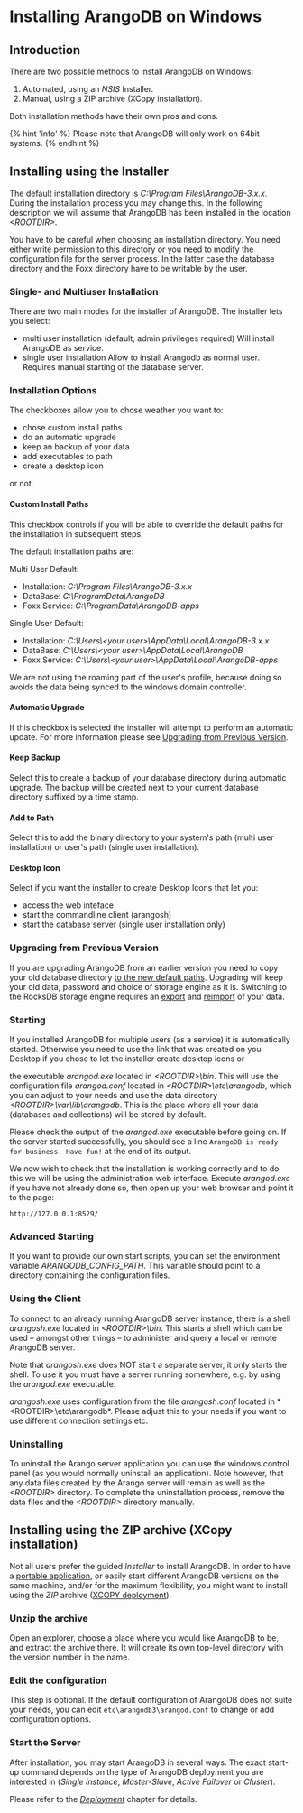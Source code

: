 Installing ArangoDB on Windows
==============================

Introduction
------------

There are two possible methods to install ArangoDB on Windows:

1. Automated, using an _NSIS_ Installer.
1. Manual, using a ZIP archive (XCopy installation).

Both installation methods have their own pros and cons.

{% hint 'info' %}
Please note that ArangoDB will only work on 64bit systems.
{% endhint %}

Installing using the Installer
------------------------------

The default installation directory is *C:\Program Files\ArangoDB-3.x.x*. During the
installation process you may change this. In the following description we will assume
that ArangoDB has been installed in the location *&lt;ROOTDIR&gt;*.

You have to be careful when choosing an installation directory. You need either
write permission to this directory or you need to modify the configuration file
for the server process. In the latter case the database directory and the Foxx
directory have to be writable by the user.

### Single- and Multiuser Installation

There are two main modes for the installer of ArangoDB.
The installer lets you select:

- multi user installation (default; admin privileges required)
  Will install ArangoDB as service.
- single user installation
  Allow to install Arangodb as normal user.
  Requires manual starting of the database server.

### Installation Options

The checkboxes allow you to chose weather you want to:

- chose custom install paths
- do an automatic upgrade
- keep an backup of your data
- add executables to path
- create a desktop icon

or not.

#### Custom Install Paths

This checkbox controls if you will be able to override
the default paths for the installation in subsequent steps.

The default installation paths are:

Multi User Default:
- Installation: *C:\Program Files\ArangoDB-3.x.x*
- DataBase:     *C:\ProgramData\ArangoDB*
- Foxx Service: *C:\ProgramData\ArangoDB-apps*

Single User Default:
- Installation: *C:\Users\\\<your user\>\AppData\Local\ArangoDB-3.x.x*
- DataBase:     *C:\Users\\\<your user\>\AppData\Local\ArangoDB*
- Foxx Service: *C:\Users\\\<your user\>\AppData\Local\ArangoDB-apps*

We are not using the roaming part of the user's profile, because doing so
avoids the data being synced to the windows domain controller.

#### Automatic Upgrade

If this checkbox is selected the installer will attempt to perform an automatic
update. For more information please see
[Upgrading from Previous Version](#upgrading-from-previous-version).

#### Keep Backup

Select this to create a backup of your database directory during automatic upgrade.
The backup will be created next to your current database directory suffixed by
a time stamp.

#### Add to Path

Select this to add the binary directory to your system's path (multi user
installation) or user's path (single user installation).

#### Desktop Icon

Select if you want the installer to create Desktop Icons that let you:

- access the web inteface
- start the commandline client (arangosh)
- start the database server (single user installation only)

### Upgrading from Previous Version

If you are upgrading ArangoDB from an earlier version you need to copy your old
database directory [to the new default paths](#custom-install-paths). Upgrading
will keep your old data, password and choice of storage engine as it is.
Switching to the RocksDB storage engine requires an
[export](../Programs/Arangoexport/README.md) and
[reimport](../Programs/Arangoimport/README.md) of your data.

### Starting

If you installed ArangoDB for multiple users (as a service) it is automatically
started. Otherwise you need to use the link that was created on you Desktop if
you chose to let the installer create desktop icons or

the executable *arangod.exe* located in
*&lt;ROOTDIR&gt;\bin*. This will use the configuration file *arangod.conf*
located in *&lt;ROOTDIR&gt;\etc\arangodb*, which you can adjust to your needs
and use the data directory *&lt;ROOTDIR&gt;\var\lib\arangodb*. This is the place
where all your data (databases and collections) will be stored by default.

Please check the output of the *arangod.exe* executable before going on. If the
server started successfully, you should see a line `ArangoDB is ready for
business. Have fun!` at the end of its output.

We now wish to check that the installation is working correctly and to do this
we will be using the administration web interface. Execute *arangod.exe* if you
have not already done so, then open up your web browser and point it to the
page:

```
http://127.0.0.1:8529/
```

### Advanced Starting

If you want to provide our own start scripts, you can set the environment
variable *ARANGODB_CONFIG_PATH*. This variable should point to a directory
containing the configuration files.

### Using the Client

To connect to an already running ArangoDB server instance, there is a shell
*arangosh.exe* located in *&lt;ROOTDIR&gt;\bin*. This starts a shell which can be
used – amongst other things – to administer and query a local or remote
ArangoDB server.

Note that *arangosh.exe* does NOT start a separate server, it only starts the
shell.  To use it you must have a server running somewhere, e.g. by using
the *arangod.exe* executable.

*arangosh.exe* uses configuration from the file *arangosh.conf* located in
*&lt;ROOTDIR&gt;\etc\arangodb\*. Please adjust this to your needs if you want to
use different connection settings etc.

### Uninstalling

To uninstall the Arango server application you can use the windows control panel
(as you would normally uninstall an application). Note however, that any data
files created by the Arango server will remain as well as the *&lt;ROOTDIR&gt;*
directory.  To complete the uninstallation process, remove the data files and
the *&lt;ROOTDIR&gt;* directory manually.

Installing using the ZIP archive (XCopy installation)
-----------------------------------------------------

Not all users prefer the guided _Installer_ to install ArangoDB. In order to have a
[portable application](http://en.wikipedia.org/wiki/Portable_application), or easily
start different ArangoDB versions on the same machine, and/or for the maximum flexibility,
you might want to install using the _ZIP_ archive ([XCOPY deployment](http://en.wikipedia.org/wiki/XCOPY_deployment)).

### Unzip the archive

Open an explorer, choose a place where you would like ArangoDB to be, and extract the
archive there. It will create its own top-level directory with the version number in the name.

### Edit the configuration

This step is optional. If the default configuration of ArangoDB does not suite your needs,
you can edit `etc\arangodb3\arangod.conf` to change or add configuration options.

### Start the Server

After installation, you may start ArangoDB in several ways. The exact start-up command
depends on the type of ArangoDB deployment you are interested in
(_Single Instance_, _Master-Slave_, _Active Failover_ or _Cluster_).

Please refer to the [_Deployment_](../Deployment/README.md) chapter for details.
